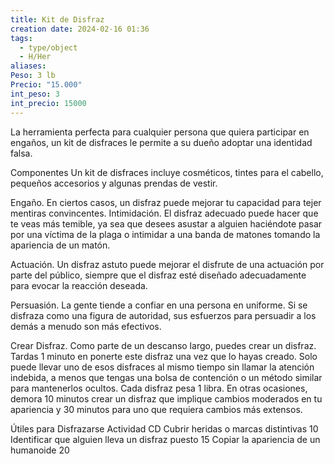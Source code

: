 ```yaml
---
title: Kit de Disfraz
creation date: 2024-02-16 01:36
tags:
  - type/object
  - H/Her
aliases: 
Peso: 3 lb
Precio: "15.000"
int_peso: 3
int_precio: 15000
---
```

La herramienta perfecta para cualquier persona que quiera participar en engaños, un kit de disfraces le permite a su dueño adoptar una identidad falsa.

Componentes Un kit de disfraces incluye cosméticos, tintes para el cabello, pequeños accesorios y algunas prendas de vestir.

Engaño. En ciertos casos, un disfraz puede mejorar tu capacidad para tejer mentiras convincentes.
Intimidación. El disfraz adecuado puede hacer que te veas más temible, ya sea que desees asustar a alguien haciéndote pasar por una víctima de la plaga o intimidar a una banda de matones tomando la apariencia de un matón.

Actuación. Un disfraz astuto puede mejorar el disfrute de una actuación por parte del público, siempre que el disfraz esté diseñado adecuadamente para evocar la reacción deseada.

Persuasión. La gente tiende a confiar en una persona en uniforme. Si se disfraza como una figura de autoridad, sus esfuerzos para persuadir a los demás a menudo son más efectivos.

Crear Disfraz. Como parte de un descanso largo, puedes crear un disfraz. Tardas 1 minuto en ponerte este disfraz una vez que lo hayas creado. Solo puede llevar uno de esos disfraces al mismo tiempo sin llamar la atención indebida, a menos que tengas una bolsa de contención o un método similar para mantenerlos ocultos. Cada disfraz pesa 1 libra. En otras ocasiones, demora 10 minutos crear un disfraz que implique cambios moderados en tu apariencia y 30 minutos para uno que requiera cambios más extensos.


Útiles para Disfrazarse
Actividad                                                                    CD
Cubrir heridas o marcas distintivas                          10
Identificar que alguien lleva un disfraz puesto        15
Copiar la apariencia de un humanoide                    20

